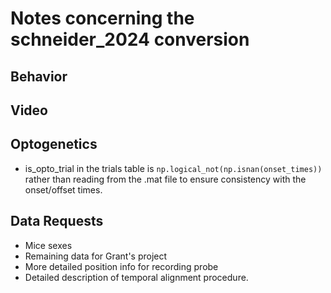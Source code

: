# Notes concerning the schneider_2024 conversion

## Behavior

## Video

## Optogenetics
- is_opto_trial in the trials table is `np.logical_not(np.isnan(onset_times))` rather than reading from the .mat file
    to ensure consistency with the onset/offset times.

## Data Requests
- Mice sexes
- Remaining data for Grant's project
- More detailed position info for recording probe
- Detailed description of temporal alignment procedure.
